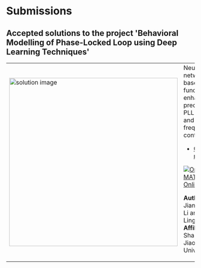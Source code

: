 # Submissions

## Accepted solutions to the project 'Behavioral Modelling of Phase-Locked Loop using Deep Learning Techniques'
<table>
<tr class="odd">
<td width ="500">
<img src="https://gist.githubusercontent.com/robertogl/e0115dc303472a9cfd52bbbc8edb7665/raw/PLL_using_DL.png" alt="solution image" width="450"/>
</td>
<td width ="500">
Neural network-based fitting functions for enhanced prediction of PLL behavior and frequency control<br>
<ul>
<li><a href="https://github.com/lulf0020/Behavior-modeling-of-PLL/">GitHub repository</a></li>
</ul>

[![Open in MATLAB Online](https://www.mathworks.com/images/responsive/global/open-in-matlab-online.svg)](https://matlab.mathworks.com/open/github/v1?repo=lulf0020/Behavior-modeling-of-PLL)

**Author:** Jiangchuan Li and Lingfeng Lu</br>
**Affiliation** Shanghai Jiao Tong University
</td>
</tr>
</table>

